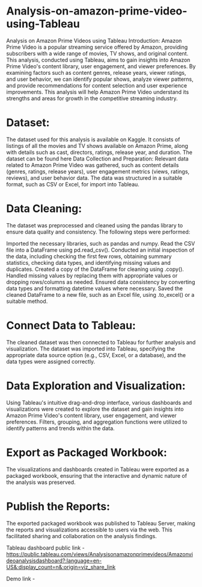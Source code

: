 # Analysis-on-amazon-prime-video-using-Tableau

Analysis on Amazon Prime Videos using Tableau Introduction: Amazon Prime Video is a popular streaming service offered by Amazon, providing subscribers with a wide range of movies, TV shows, and original content. This analysis, conducted using Tableau, aims to gain insights into Amazon Prime Video's content library, user engagement, and viewer preferences. By examining factors such as content genres, release years, viewer ratings, and user behavior, we can identify popular shows, analyze viewer patterns, and provide recommendations for content selection and user experience improvements. This analysis will help Amazon Prime Video understand its strengths and areas for growth in the competitive streaming industry.

# Dataset: 

The dataset used for this analysis is available on Kaggle. It consists of listings of all the movies and TV shows available on Amazon Prime, along with details such as cast, directors, ratings, release year, and duration. The dataset can be found here Data Collection and Preparation: Relevant data related to Amazon Prime Video was gathered, such as content details (genres, ratings, release years), user engagement metrics (views, ratings, reviews), and user behavior data. The data was structured in a suitable format, such as CSV or Excel, for import into Tableau.

# Data Cleaning: 

The dataset was preprocessed and cleaned using the pandas library to ensure data quality and consistency. The following steps were performed:

Imported the necessary libraries, such as pandas and numpy. Read the CSV file into a DataFrame using pd.read_csv(). Conducted an initial inspection of the data, including checking the first few rows, obtaining summary statistics, checking data types, and identifying missing values and duplicates. Created a copy of the DataFrame for cleaning using .copy(). Handled missing values by replacing them with appropriate values or dropping rows/columns as needed. Ensured data consistency by converting data types and formatting datetime values where necessary. Saved the cleaned DataFrame to a new file, such as an Excel file, using .to_excel() or a suitable method.

# Connect Data to Tableau: 

The cleaned dataset was then connected to Tableau for further analysis and visualization. The dataset was imported into Tableau, specifying the appropriate data source option (e.g., CSV, Excel, or a database), and the data types were assigned correctly.

# Data Exploration and Visualization: 

Using Tableau's intuitive drag-and-drop interface, various dashboards and visualizations were created to explore the dataset and gain insights into Amazon Prime Video's content library, user engagement, and viewer preferences. Filters, grouping, and aggregation functions were utilized to identify patterns and trends within the data.

# Export as Packaged Workbook: 

The visualizations and dashboards created in Tableau were exported as a packaged workbook, ensuring that the interactive and dynamic nature of the analysis was preserved.

# Publish the Reports: 

The exported packaged workbook was published to Tableau Server, making the reports and visualizations accessible to users via the web. This facilitated sharing and collaboration on the analysis findings.

Tableau dashboard public link - https://public.tableau.com/views/Analysisonamazonprimevideos/Amazonvideoanalysisdashboard?:language=en-US&:display_count=n&:origin=viz_share_link

Demo link - 

